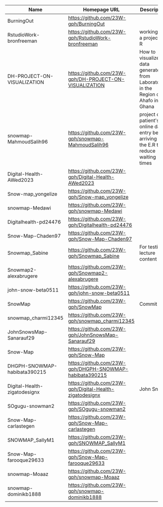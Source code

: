 | Name | Homepage URL | Description |
|---|---|---|
| BurningOut | https://github.com/23W-gph/BurningOut |  |
| RstudioWork-bronfreeman | https://github.com/23W-gph/RstudioWork-bronfreeman | working on a project in R  |
| DH-PROJECT-ON-VISUALIZATION | https://github.com/23W-gph/DH-PROJECT-ON-VISUALIZATION | How to visualize data generated from Laboratories in the Region of Ahafo in Ghana |
| snowmap-MahmoudSalih96 | https://github.com/23W-gph/snowmap-MahmoudSalih96 | project of patient's online data entry before arriving to the E.R to reduce waiting times |
| Digital-Health-AWed2023 | https://github.com/23W-gph/Digital-Health-AWed2023 |  |
| Snow-map_yongelize | https://github.com/23W-gph/Snow-map_yongelize |  |
| snowmap-Medawi | https://github.com/23W-gph/snowmap-Medawi |  |
| Digitalhealth-pd24476 | https://github.com/23W-gph/Digitalhealth-pd24476 |  |
| Snow-Map-Chaden97 | https://github.com/23W-gph/Snow-Map-Chaden97 |  |
| Snowmap_Sabine | https://github.com/23W-gph/Snowmap_Sabine | For testing lecture content |
| Snowmap2-alexabrugere | https://github.com/23W-gph/Snowmap2-alexabrugere |  |
| john-snow-beta0511 | https://github.com/23W-gph/john-snow-beta0511 |  |
| SnowMap | https://github.com/23W-gph/SnowMap | Commit |
| snowmap_charmi12345 | https://github.com/23W-gph/snowmap_charmi12345 |  |
| JohnSnowsMap-Sanarauf29 | https://github.com/23W-gph/JohnSnowsMap-Sanarauf29 |  |
| Snow-Map | https://github.com/23W-gph/Snow-Map |  |
| DHGPH-SNOWMAP-habibata390215 | https://github.com/23W-gph/DHGPH-SNOWMAP-habibata390215 |  |
| Digital-Health-zigatodesignx | https://github.com/23W-gph/Digital-Health-zigatodesignx | John Snow |
| SOgugu-snowman2 | https://github.com/23W-gph/SOgugu-snowman2 |  |
| Snow-Map-carlastegen | https://github.com/23W-gph/Snow-Map-carlastegen |  |
| SNOWMAP_SallyM1 | https://github.com/23W-gph/SNOWMAP_SallyM1 |  |
| Snow-Map-farooque29633 | https://github.com/23W-gph/Snow-Map-farooque29633 |  |
| snowmap-Moaaz | https://github.com/23W-gph/snowmap-Moaaz |  |
| snowmap-dominikb1888 | https://github.com/23W-gph/snowmap-dominikb1888 |  |
